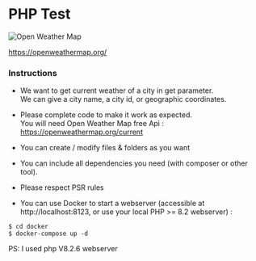# PHP Test

![Open Weather Map](https://openweathermap.org/themes/openweathermap/assets/vendor/owm/img/logo_OpenWeatherMap_orange.svg)

https://openweathermap.org/

### Instructions

- We want to get current weather of a city in get parameter.  
We can give a city name, a city id, or geographic coordinates.

- Please complete code to make it work as expected.  
You will need Open Weather Map free Api : https://openweathermap.org/current

- You can create / modify files & folders as you want

- You can include all dependencies you need (with composer or other tool).

- Please respect PSR rules

- You can use Docker to start a webserver (accessible at http://localhost:8123, or use your local PHP >= 8.2 webserver) :
```
$ cd docker
$ docker-compose up -d
```

PS: I used php V8.2.6 webserver